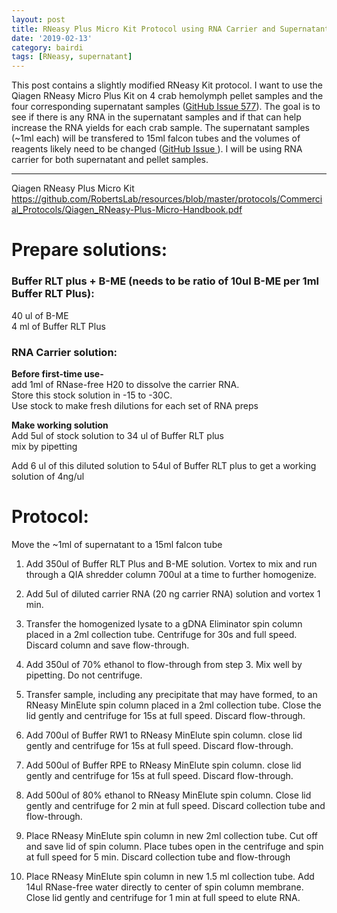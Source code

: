 ```yaml
---
layout: post
title: RNeasy Plus Micro Kit Protocol using RNA Carrier and Supernatant
date: '2019-02-13'
category: bairdi
tags: [RNeasy, supernatant]
---
```

This post contains a slightly modified RNeasy Kit protocol. I want to use the Qiagen RNeasy Micro Plus Kit on 4 crab hemolymph pellet samples and the four corresponding supernatant samples ([GitHub Issue 577](https://github.com/RobertsLab/resources/issues/577)). The goal is to see if there is any RNA in the supernatant samples and if that can help increase the RNA yields for each crab sample. The supernatant samples (~1ml each) will be transfered to 15ml falcon tubes and the volumes of reagents likely need to be changed ([GitHub Issue ]()). I will be using RNA carrier for both supernatant and pellet samples. 

---

Qiagen RNeasy Plus Micro Kit
https://github.com/RobertsLab/resources/blob/master/protocols/Commercial_Protocols/Qiagen_RNeasy-Plus-Micro-Handbook.pdf


# Prepare solutions:

### Buffer RLT plus + B-ME (needs to be ratio of 10ul B-ME per 1ml Buffer RLT Plus):       
40 ul of B-ME        
4  ml of Buffer RLT Plus      

### RNA Carrier solution: 
**Before first-time use-**       
add 1ml of RNase-free H20 to dissolve the carrier RNA.       
Store this stock solution in -15 to -30C.       
Use stock to make fresh dilutions for each set of RNA preps    

**Make working solution**      
Add 5ul of stock solution to 34 ul of Buffer RLT plus        
mix by pipetting

Add 6 ul of this diluted solution to 54ul of Buffer RLT plus to get a working solution of 4ng/ul


# Protocol: 

Move the ~1ml of supernatant to a 15ml falcon tube

1. Add 350ul of Buffer RLT Plus and B-ME solution. Vortex to mix and run through a QIA shredder column 700ul at a time to further homogenize. 

2. Add 5ul of diluted carrier RNA (20 ng carrier RNA) solution and vortex 1 min.        

3. Transfer the homogenized lysate to a gDNA Eliminator spin column placed in a 2ml collection tube. Centrifuge for 30s and full speed. Discard column and save flow-through. 

4. Add 350ul of 70% ethanol to flow-through from step 3. Mix well by pipetting. Do not centrifuge. 

5. Transfer sample, including any precipitate that may have formed, to an RNeasy MinElute  spin column placed in a 2ml collection tube. Close the lid gently and centrifuge for 15s at full speed. Discard flow-through. 

6. Add 700ul of Buffer RW1 to RNeasy MinElute spin column. close lid gently and centrifuge for 15s at full speed. Discard flow-through. 

7. Add 500ul of Buffer RPE to RNeasy MinElute spin column. close lid gently and centrifuge for 15s at full speed. Discard flow-through. 

8. Add 500ul of 80% ethanol to RNeasy MinElute spin column. Close lid gently and centrifuge for 2 min at full speed. Discard collection tube and flow-through. 

9. Place RNeasy MinElute spin column in new 2ml collection tube. Cut off and save lid of spin column. Place tubes open in the centrifuge and spin at full speed for 5 min. Discard collection tube and flow-through 

10. Place RNeasy MinElute spin column in new 1.5 ml collection tube. Add 14ul RNase-free water directly to center of spin column membrane. Close lid gently and centrifuge for 1 min at full speed to elute RNA. 
